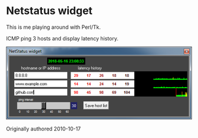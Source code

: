 # Netstatus widget

This is me playing around with Perl/Tk.

ICMP ping 3 hosts and display latency history.

![netstatus screen shot](netstatus.png)

Originally authored 2010-10-17

